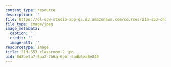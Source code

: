 ```yaml
---
content_type: resource
description: ''
file: https://ol-ocw-studio-app-qa.s3.amazonaws.com/courses/21m-s53-chinese-popular-musics-in-dialogue-spring-2014/6d8befa75aa27b6a6ebf5adb6ea6e840_21M-S53_classroom-2.jpg
file_type: image/jpeg
image_metadata:
  caption: ''
  credit: ''
  image-alt: ''
resourcetype: Image
title: 21M-S53_classroom-2.jpg
uid: 6d8befa7-5aa2-7b6a-6ebf-5adb6ea6e840
---
```


